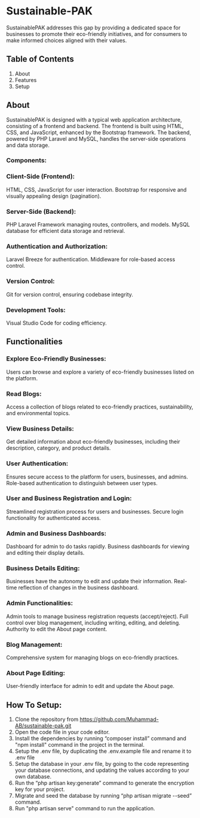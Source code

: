 # Sustainable-PAK

SustainablePAK addresses this gap by providing a dedicated space for businesses to promote their eco-friendly initiatives, and for consumers to make informed choices aligned with their values.

## Table of Contents
1.	About
2.	Features
3.	Setup

## About
SustainablePAK is designed with a typical web application architecture, consisting of a frontend and backend. The frontend is built using HTML, CSS, and JavaScript, enhanced by the Bootstrap framework. The backend, powered by PHP Laravel and MySQL, handles the server-side operations and data storage.

### Components:

### Client-Side (Frontend):
HTML, CSS, JavaScript for user interaction.
Bootstrap for responsive and visually appealing design (pagination).

### Server-Side (Backend):
PHP Laravel Framework managing routes, controllers, and models.
MySQL database for efficient data storage and retrieval.

### Authentication and Authorization:
Laravel Breeze for authentication.
Middleware for role-based access control.

### Version Control:
Git for version control, ensuring codebase integrity.

### Development Tools:
Visual Studio Code for coding efficiency.

## Functionalities

### Explore Eco-Friendly Businesses:
Users can browse and explore a variety of eco-friendly businesses listed on the platform.

### Read Blogs:
Access a collection of blogs related to eco-friendly practices, sustainability, and environmental topics.

### View Business Details:
Get detailed information about eco-friendly businesses, including their description, category, and product details.

### User Authentication:
Ensures secure access to the platform for users, businesses, and admins.
Role-based authentication to distinguish between user types.

### User and Business Registration and Login:
Streamlined registration process for users and businesses.
Secure login functionality for authenticated access.

### Admin and Business Dashboards:
Dashboard for admin to do tasks rapidly.
Business dashboards for viewing and editing their display details.

### Business Details Editing:
Businesses have the autonomy to edit and update their information.
Real-time reflection of changes in the business dashboard.

### Admin Functionalities:
Admin tools to manage business registration requests (accept/reject).
Full control over blog management, including writing, editing, and deleting.
Authority to edit the About page content.

### Blog Management:
Comprehensive system for managing blogs on eco-friendly practices.

### About Page Editing:
User-friendly interface for admin to edit and update the About page.

## How To Setup:
1. Clone the repository from https://github.com/Muhammad-AB/sustainable-pak.git
2. Open the code file in your code editor.
3. Install the dependencies by running “composer install” command and "npm install" command in the project in the terminal.
4. Setup the .env file, by duplicating the .env.example file and rename it to .env file
5. Setup the database in your .env file, by going to the code representing your database connections, and updating the values according to your own database.
6. Run the “php artisan key:generate” command to generate the encryption key for your project.
7. Migrate and seed the database by running “php artisan migrate --seed” command.
8. Run "php artisan serve" command to run the application.
